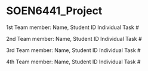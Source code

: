 # SOEN6441_Project

1st Team member:
Name, Student ID
Individual Task #

2nd Team member:
Name, Student ID
Individual Task #

3rd Team member:
Name, Student ID
Individual Task #

4th Team member:
Name, Student ID
Individual Task #
